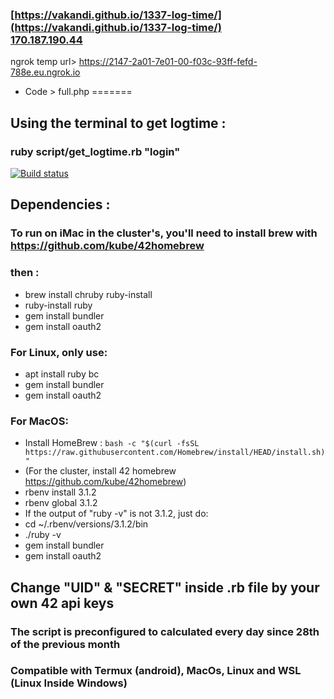 
### [https://vakandi.github.io/1337-log-time/](https://vakandi.github.io/1337-log-time/)<br>[170.187.190.44](http://170.180.190.44) <br>
ngrok temp url> https://2147-2a01-7e01-00-f03c-93ff-fefd-788e.eu.ngrok.io
- Code > full.php
=======
## Using the terminal to get logtime : 
### ruby script/get_logtime.rb "login"
[![Build status](https://img.shields.io/github/languages/top/vakandi/1337-log-time?color=green&label=shell&logo=github)](https://github.com/vakandi/1337-log-ime/pulls)
## Dependencies :
### To run on iMac in the cluster's, you'll need to install brew with https://github.com/kube/42homebrew
### then : 
- brew install chruby ruby-install
- ruby-install ruby
- gem install bundler
- gem install oauth2
### For Linux, only use:
- apt install ruby bc
- gem install bundler
- gem install oauth2
### For MacOS:
- Install HomeBrew : ```bash -c "$(curl -fsSL https://raw.githubusercontent.com/Homebrew/install/HEAD/install.sh)"```
- (For the cluster, install 42 homebrew https://github.com/kube/42homebrew)
- rbenv install 3.1.2
- rbenv global 3.1.2
- If the output of "ruby -v" is not 3.1.2, just do:
- cd ~/.rbenv/versions/3.1.2/bin
- ./ruby -v
- gem install bundler
- gem install oauth2
## Change "UID" & "SECRET" inside .rb file by your own 42 api keys
### The script is preconfigured to calculated every day since 28th of the previous month
### Compatible with Termux (android), MacOs, Linux and WSL (Linux Inside Windows)
